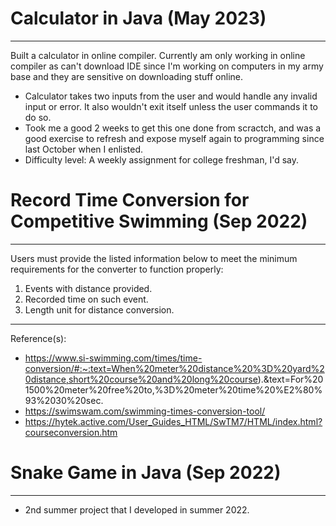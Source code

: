# Calculator in Java (May 2023)
--------------------------------------------
Built a calculator in online compiler. Currently am only working in online compiler as can't download IDE since I'm working on computers in my army base and they are sensitive on downloading stuff online. 
- Calculator takes two inputs from the user and would handle any invalid input or error. It also wouldn't exit itself unless the user commands it to do so. 
- Took me a good 2 weeks to get this one done from scractch, and was a good exercise to refresh and expose myself again to programming since last October when I enlisted. 
- Difficulty level: A weekly assignment for college freshman, I'd say.  


# Record Time Conversion for Competitive Swimming (Sep 2022)
--------------------------------------------
Users must provide the listed information below to meet the minimum requirements for the converter to function properly:
1. Events with distance provided.
2. Recorded time on such event.
3. Length unit for distance conversion. 
--------------------------------------------
Reference(s):
- https://www.si-swimming.com/times/time-conversion/#:~:text=When%20meter%20distance%20%3D%20yard%20distance,short%20course%20and%20long%20course).&text=For%201500%20meter%20free%20to,%3D%20meter%20time%20%E2%80%93%2030%20sec.
- https://swimswam.com/swimming-times-conversion-tool/
- https://hytek.active.com/User_Guides_HTML/SwTM7/HTML/index.html?courseconversion.htm

# Snake Game in Java (Sep 2022)
--------------------------------------------
- 2nd summer project that I developed in summer 2022.

